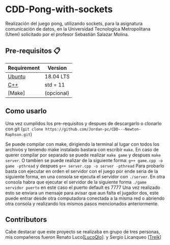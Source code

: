 # CDD-Pong-with-sockets
Realización del juego pong, utilizando sockets, para la asignatura comunicación de datos, en la Universidad Tecnologica Metropolitana (Utem) solicitado por el profesor Sebastián Salazar Molina.

## Pre-requisitos :clipboard:
Requirement  | Version
------------- | -------------
[Ubuntu](https://ubuntu.com/download/desktop)    |  18.04 LTS
[C++](https://isocpp.org/)       |  std = 11 
[Make]       |  (opcional) 

## Como usarlo
Una vez cumplidos los pre-requisitos y despues de descargarlo o clonarlo con git (`git clone https://github.com/Jordan-pc/CDD---Newton-Raphson.git`)

Se puede compilar con make, dirigiendo la terminal al lugar con todos los archivos y teniendo make instalado bastara con escribir `make`.
En caso de querer compilar por separado se puede realizar `make game` y despues `make server`.
O tambien se puede realizar de la siguiente forma: `g++ game.cpp -o game -pthread` y despues `g++ server.cpp -o server -pthread`
Para probarlo basta con ejecutar en orden el servidor con el juego por ende seria de la siguiente forma, en una consola se ejecuta el servidor con `./server`.
En otra consola habra que ejecutar el servidor de la siguiente forma `./game servidor puerto` en este caso el puerto default es 7777
Una vez realizado esto se enviara un mensaje para avisar que aun falta el jugador dos, este puede entrar desde otra computadora conectada a la misma red o abriendo otra consola y realizando los mismos pasos mencionados anteriormente.

## Contributors
Cabe destacar que este proyecto se realizaba en grupo de tres personas, mis compañeros fueron Renato Luco[[LucoQlo](https://github.com/LucoQlo)]. y Sergio Licanqueo [[Treik](https://github.com/sergio-36)]